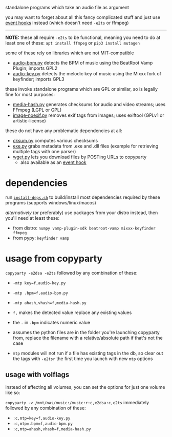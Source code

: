 standalone programs which take an audio file as argument

you may want to forget about all this fancy complicated stuff and just use [event hooks](../hooks/) instead (which doesn't need `-e2ts` or ffmpeg) 

----

**NOTE:** these all require `-e2ts` to be functional, meaning you need to do at least one of these: `apt install ffmpeg` or `pip3 install mutagen`

some of these rely on libraries which are not MIT-compatible

* [audio-bpm.py](./audio-bpm.py) detects the BPM of music using the BeatRoot Vamp Plugin; imports GPL2
* [audio-key.py](./audio-key.py) detects the melodic key of music using the Mixxx fork of keyfinder; imports GPL3

these invoke standalone programs which are GPL or similar, so is legally fine for most purposes:

* [media-hash.py](./media-hash.py) generates checksums for audio and video streams; uses FFmpeg (LGPL or GPL)
* [image-noexif.py](./image-noexif.py) removes exif tags from images; uses exiftool (GPLv1 or artistic-license)

these do not have any problematic dependencies at all:

* [cksum.py](./cksum.py) computes various checksums
* [exe.py](./exe.py) grabs metadata from .exe and .dll files (example for retrieving multiple tags with one parser)
* [wget.py](./wget.py) lets you download files by POSTing URLs to copyparty
  * also available as an [event hook](../hooks/wget.py)


# dependencies

run [`install-deps.sh`](install-deps.sh) to build/install most dependencies required by these programs (supports windows/linux/macos)

*alternatively* (or preferably) use packages from your distro instead, then you'll need at least these:

* from distro: `numpy vamp-plugin-sdk beatroot-vamp mixxx-keyfinder ffmpeg`
* from pypy: `keyfinder vamp`


# usage from copyparty

`copyparty -e2dsa -e2ts` followed by any combination of these:
* `-mtp key=f,audio-key.py`
* `-mtp .bpm=f,audio-bpm.py`
* `-mtp ahash,vhash=f,media-hash.py`

* `f,` makes the detected value replace any existing values
* the `.` in `.bpm` indicates numeric value
* assumes the python files are in the folder you're launching copyparty from, replace the filename with a relative/absolute path if that's not the case
* `mtp` modules will not run if a file has existing tags in the db, so clear out the tags with `-e2tsr` the first time you launch with new `mtp` options


## usage with volflags

instead of affecting all volumes, you can set the options for just one volume like so:

`copyparty -v /mnt/nas/music:/music:r:c,e2dsa:c,e2ts` immediately followed by any combination of these:

* `:c,mtp=key=f,audio-key.py`
* `:c,mtp=.bpm=f,audio-bpm.py`
* `:c,mtp=ahash,vhash=f,media-hash.py`
